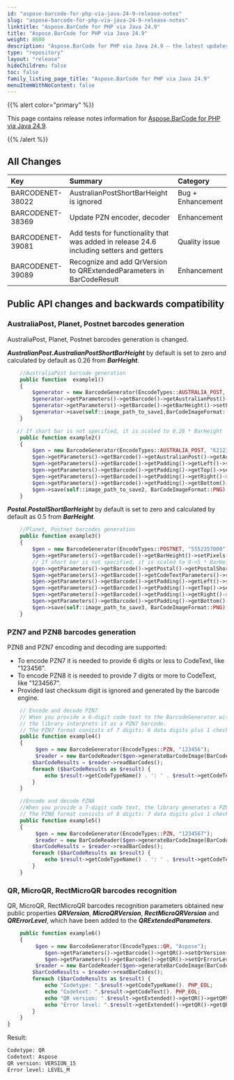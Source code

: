 ```yaml
---
id: "aspose-barcode-for-php-via-java-24-9-release-notes"
slug: "aspose-barcode-for-php-via-java-24-9-release-notes"
linktitle: "Aspose.BarCode for PHP via Java 24.9"
title: "Aspose.BarCode for PHP via Java 24.9"
weight: 8600
description: "Aspose.BarCode for PHP via Java 24.9 – the latest updates and fixes."
type: "repository"
layout: "release"
hideChildren: false
toc: false
family_listing_page_title: "Aspose.BarCode for PHP via Java 24.9"
menuItemWithNoContent: false
---
```


{{% alert color="primary" %}}

This page contains release notes information
for [Aspose.BarCode for PHP via Java 24.9](https://releases.aspose.com/barcode/php/new-releases/aspose.barcode-for-php-via-java-24.9/).

{{% /alert %}}

## **All Changes**

| **Key**          | **Summary**                                            | **Category** |
|:-----------------|:-------------------------------------------------------|:-------------|
|BARCODENET-38022|AustralianPostShortBarHeight is ignored|Bug + Enhancement|
|BARCODENET-38369|Update PZN encoder, decoder|Enhancement|
|BARCODENET-39081|Add tests for functionality that was added in release 24.6 including setters and getters|Quality issue|
|BARCODENET-39089|Recognize and add QrVersion to QRExtendedParameters in BarCodeResult|Enhancement|

## Public API changes and backwards compatibility

### AustraliaPost, Planet, Postnet barcodes generation

AustraliaPost, Planet, Postnet barcodes generation is changed.

***AustralianPost.AustralianPostShortBarHeight*** by default is set to zero and calculated by default as 0.26 from ***BarHeight***.
```php
    //AustraliaPost barcode generation
    public function  example1()
    {
        $generator = new BarcodeGenerator(EncodeTypes::AUSTRALIA_POST, "6212345678AP");
        $generator->getParameters()->getBarcode()->getAustralianPost()->setAustralianPostEncodingTable(CustomerInformationInterpretingType::C_TABLE);
        $generator->getParameters()->getBarcode()->getBarHeight()->setPixels(100);
        $generator->save(self::image_path_to_save1,BarCodeImageFormat::PNG);
    }
```
```php
   // If short bar is not specified, it is scaled to 0.26 * BarHeight
    public function example2()
    {
        $gen = new BarcodeGenerator(EncodeTypes::AUSTRALIA_POST, "6212345678AP");
        $gen->getParameters()->getBarcode()->getAustralianPost()->getAustralianPostShortBarHeight()->setPixels(10);
        $gen->getParameters()->getBarcode()->getPadding()->getLeft()->setPixels(10);
        $gen->getParameters()->getBarcode()->getPadding()->getTop()->setPixels(10);
        $gen->getParameters()->getBarcode()->getPadding()->getRight()->setPixels(10);
        $gen->getParameters()->getBarcode()->getPadding()->getBottom()->setPixels(10);
        $gen->save(self::image_path_to_save2, BarCodeImageFormat::PNG);
    }
```

***Postal.PostalShortBarHeight*** by default is set to zero and calculated by default as 0.5 from ***BarHeight***.
```php
    //Planet, Postnet barcodes generation
    public function example3()
    {
        $gen = new BarcodeGenerator(EncodeTypes::POSTNET, "5552357000");
        $gen->getParameters()->getBarcode()->getBarHeight()->setPixels(100);
        // If short bar is not specified, it is scaled to 0->5 * BarHeight
        $gen->getParameters()->getBarcode()->getPostal()->getPostalShortBarHeight()->setPixels(40);
        $gen->getParameters()->getBarcode()->getCodeTextParameters()->setLocation(CodeLocation::NONE);
        $gen->getParameters()->getBarcode()->getPadding()->getLeft()->setPixels(10);
        $gen->getParameters()->getBarcode()->getPadding()->getTop()->setPixels(10);
        $gen->getParameters()->getBarcode()->getPadding()->getRight()->setPixels(10);
        $gen->getParameters()->getBarcode()->getPadding()->getBottom()->setPixels(10);
        $gen->save(self::image_path_to_save3, BarCodeImageFormat::PNG);
    }
```

### PZN7 and PZN8 barcodes generation

PZN8 and PZN7 encoding and decoding are supported:
- To encode PZN7 it is needed to provide 6 digits or less to CodeText, like "123456".
- To encode PZN8 it is needed to provide 7 digits or more to CodeText, like "1234567".
- Provided last checksum digit is ignored and generated by the barcode engine.

```php
    // Encode and decode PZN7
    // When you provide a 6-digit code text to the BarcodeGenerator with EncodeTypes.PZN, 
    // the library interprets it as a PZN7 barcode. 
    // The PZN7 format consists of 7 digits: 6 data digits plus 1 check digit calculated by the system.
    public function example4()
    {
         $gen = new BarcodeGenerator(EncodeTypes::PZN, "123456");
         $reader = new BarCodeReader($gen->generateBarCodeImage(BarCodeImageFormat::PNG), null, DecodeType::PZN);
        $barCodeResults = $reader->readBarCodes();
        foreach ($barCodeResults as $result) {
            echo $result->getCodeTypeName() . ': ' . $result->getCodeText() . PHP_EOL;
        }
    }

    //Encode and decode PZN8
    //When you provide a 7-digit code text, the library generates a PZN8 barcode. 
    // The PZN8 format consists of 8 digits: 7 data digits plus 1 check digit calculated by the system.
    public function example5()
    {
         $gen = new BarcodeGenerator(EncodeTypes::PZN, "1234567");
         $reader = new BarCodeReader($gen->generateBarCodeImage(BarCodeImageFormat::PNG), null,DecodeType::PZN);
        $barCodeResults = $reader->readBarCodes();
        foreach ($barCodeResults as $result) {
            echo $result->getCodeTypeName() . ': ' . $result->getCodeText() . PHP_EOL;
        }
    }
```

### QR, MicroQR, RectMicroQR barcodes recognition

QR, MicroQR, RectMicroQR barcodes recognition parameters obtained new public properties ***QRVersion***, ***MicroQRVersion***, ***RectMicroQRVersion*** and ***QRErrorLevel***, which have been added to the ***QRExtendedParameters***.

```php
    public function example6()
    {
         $gen = new BarcodeGenerator(EncodeTypes::QR, "Aspose");
            $gen->getParameters()->getBarcode()->getQR()->setQrVersion(QRVersion::VERSION_15);
            $gen->getParameters()->getBarcode()->getQR()->setQrErrorLevel(QRErrorLevel::LEVEL_M);
         $reader = new BarCodeReader($gen->generateBarCodeImage(BarCodeImageFormat::PNG), null, DecodeType::QR);
        $barCodeResults = $reader->readBarCodes();
        foreach ($barCodeResults as $result) {
            echo "Codetype: ".$result->getCodeTypeName(). PHP_EOL;
            echo "Codetext: ".$result->getCodeText(). PHP_EOL;
            echo "QR version: ".$result->getExtended()->getQR()->getQRVersion(). PHP_EOL;
            echo "Error level: ".$result->getExtended()->getQR()->getQRErrorLevel(). PHP_EOL;
        }
    }
}
```

Result:
```txt
Codetype: QR
Codetext: Aspose
QR version: VERSION_15
Error level: LEVEL_M
```